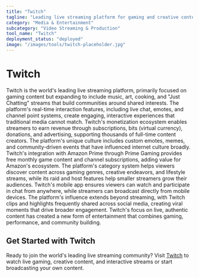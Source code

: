 ```yaml
---
title: "Twitch"
tagline: "Leading live streaming platform for gaming and creative content"
category: "Media & Entertainment"
subcategory: "Video Streaming & Production"
tool_name: "Twitch"
deployment_status: "deployed"
image: "/images/tools/twitch-placeholder.jpg"
---
```


# Twitch

Twitch is the world's leading live streaming platform, primarily focused on gaming content but expanding to include music, art, cooking, and "Just Chatting" streams that build communities around shared interests. The platform's real-time interaction features, including live chat, emotes, and channel point systems, create engaging, interactive experiences that traditional media cannot match. Twitch's monetization ecosystem enables streamers to earn revenue through subscriptions, bits (virtual currency), donations, and advertising, supporting thousands of full-time content creators. The platform's unique culture includes custom emotes, memes, and community-driven events that have influenced internet culture broadly. Twitch's integration with Amazon Prime through Prime Gaming provides free monthly game content and channel subscriptions, adding value for Amazon's ecosystem. The platform's category system helps viewers discover content across gaming genres, creative endeavors, and lifestyle streams, while its raid and host features help smaller streamers grow their audiences. Twitch's mobile app ensures viewers can watch and participate in chat from anywhere, while streamers can broadcast directly from mobile devices. The platform's influence extends beyond streaming, with Twitch clips and highlights frequently shared across social media, creating viral moments that drive broader engagement. Twitch's focus on live, authentic content has created a new form of entertainment that combines gaming, performance, and community building.

## Get Started with Twitch

Ready to join the world's leading live streaming community? Visit [Twitch](https://www.twitch.tv) to watch live gaming, creative content, and interactive streams or start broadcasting your own content.
